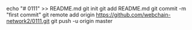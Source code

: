 echo "# 0111" >> README.md
git init
git add README.md
git commit -m "first commit"
git remote add origin https://github.com/webchain-network2/0111.git
git push -u origin master
